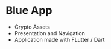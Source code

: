 # Blue App  

*  Crypto Assets
*  Presentation and Navigation
* Application made with FLutter / Dart
